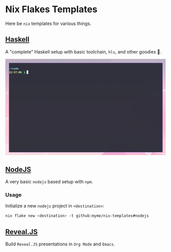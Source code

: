 # Nix Flakes Templates

Here be `nix` templates for various things.

## [Haskell](./haskell)

A "complete" Haskell setup with basic toolchain, `hls`, and other goodies 🍬.

![Nix Haskell example](./images/nix-haskell-template.gif)

## [NodeJS](./nodejs)

A very basic `nodejs` based setup with `npm`.

### Usage

Initialize a new `nodejs` project in `<destination>`:

```sh
nix flake new <destination> -t github:myme/nix-templates#nodejs
```

## [Reveal.JS](./revealjs)

Build `Reveal.JS` presentations in `Org Mode` and `Emacs`.
